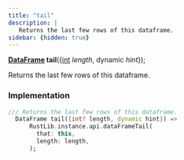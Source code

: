 ```yaml
---
title: "tail"
description: |
   Returns the last few rows of this dataframe.
sidebar: {hidden: true}
---
```

<span class="dart-code"><strong>[DataFrame] tail</strong>({<span class="nobr">[int] <i>length</i></span>, <span class="nobr">dynamic <i>hint</i></span>});</span>

 Returns the last few rows of this dataframe.
### Implementation
```dart
/// Returns the last few rows of this dataframe.
  DataFrame tail({int? length, dynamic hint}) =>
      RustLib.instance.api.dataFrameTail(
        that: this,
        length: length,
      );
```

[DataFrame]: /reference/classes/dataframe/
[int]: https://api.flutter.dev/flutter/dart-core/int-class.html